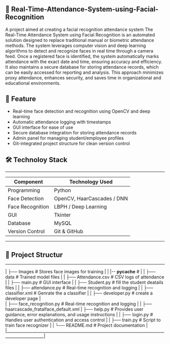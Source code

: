 ## 🎯 Real-Time-Attendance-System-using-Facial-Recognition
A project aimed at creating a facial recognition attendance system
The Real-Time Attendance System using Facial Recognition is an automated solution designed to replace traditional manual or biometric attendance methods. The system leverages computer vision and deep learning algorithms to detect and recognize faces in real time through a camera feed. Once a registered face is identified, the system automatically marks attendance with the exact date and time, ensuring accuracy and efficiency. It also maintains a secure database for storing attendance records, which can be easily accessed for reporting and analysis. This approach minimizes proxy attendance, enhances security, and saves time in organizational and educational environments.

## 📸 Feature
- Real-time face detection and recognition using OpenCV and deep learning
- Automatic attendance logging with timestamps
- GUI interface for ease of use
- Secure database integration for storing attendance records
- Admin panel for managing student/employee profiles
- Git-integrated project structure for clean version control

## 🛠️ Technoloy Stack
_________________________________________________
| Component        | Technology Used            |
|------------------|--------------------------  |
| Programming      | Python                     |
| Face Detection   | OpenCV, HaarCascades / DNN |
| Face Recognition | LBPH / Deep Learning       |
| GUI              | Tkinter                    |
| Database         | MySQL                      |
| Version Control  | Git & GitHub               |
_________________________________________________

## 📂 Project Structur
__________________________________________________________________________________________________
| ├── Images                # Stores face images for training 
|
| |-- __pycache__           # 
|
| ├── data                  # Trained model files                                                 |
| ├── Attendance.csv        # CSV logs of attendance                                              |
| ├── main.py               # GUI interface                                                       |
| ├── Student.py            # fill the student deatails files                                     |
| ├── attendance.py         # Real-time recognition and logging                                   |
| ├── classifier.xml        # Genrate the a classifier                                            |
| ├── developer.py          # create a developer page                                             |   
| ├── face_recognition.py   # Real-time recognition and logging                                   |
| ├── haarcascade_fratalface_default.xml
| ├── help.py               # Provides user guidance, error explanations, and usage instructions  |
| ├── login.py              # Handles user authentication and access control                      |
| ├── train.py              # Script to train face recognizer                                     |
| └── README.md             # Project documentation                                               |
|_________________________________________________________________________________________________|






